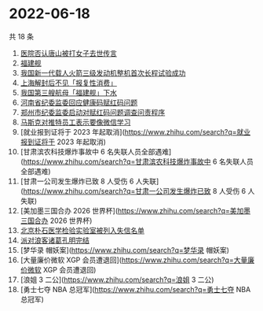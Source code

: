 # 2022-06-18

共 18 条

<!-- BEGIN -->
<!-- 最后更新时间 Sat Jun 18 2022 08:42:48 GMT+0800 (China Standard Time) -->

1. [医院否认唐山被打女子去世传言](https://www.zhihu.com/search?q=医院否认唐山被打女子去世传言)
1. [福建舰](https://www.zhihu.com/search?q=福建舰)
1. [我国新一代载人火箭三级发动机整机首次长程试验成功](https://www.zhihu.com/search?q=我国新一代载人火箭三级发动机整机首次长程试验成功)
1. [上海解封后不见「报复性消费」](https://www.zhihu.com/search?q=上海解封后不见「报复性消费」)
1. [我国第三艘航母「福建舰」下水](https://www.zhihu.com/search?q=我国第三艘航母「福建舰」下水)
1. [河南省纪委监委回应健康码赋红码问题](https://www.zhihu.com/search?q=河南省纪委监委回应健康码赋红码问题)
1. [郑州市纪委监委启动对赋红码问题调查问责程序](https://www.zhihu.com/search?q=郑州市纪委监委启动对赋红码问题调查问责程序)
1. [马斯克对推特员工表示要像微信学习](https://www.zhihu.com/search?q=马斯克对推特员工表示要像微信学习)
1. [就业报到证将于 2023 年起取消](https://www.zhihu.com/search?q=就业报到证将于 2023 年起取消)
1. [甘肃滨农科技爆炸事故中 6 名失联人员全部遇难](https://www.zhihu.com/search?q=甘肃滨农科技爆炸事故中 6
   名失联人员全部遇难)
1. [甘肃一公司发生爆炸已致 8 人受伤 6 人失联](https://www.zhihu.com/search?q=甘肃一公司发生爆炸已致 8 人受伤 6
   人失联)
1. [美加墨三国合办 2026 世界杯](https://www.zhihu.com/search?q=美加墨三国合办 2026 世界杯)
1. [北京朴石医学检验实验室被列入失信名单](https://www.zhihu.com/search?q=北京朴石医学检验实验室被列入失信名单)
1. [派对浪客诸葛孔明完结](https://www.zhihu.com/search?q=派对浪客诸葛孔明完结)
1. [梦华录 帽妖案](https://www.zhihu.com/search?q=梦华录 帽妖案)
1. [大量廉价微软 XGP 会员遭退回](https://www.zhihu.com/search?q=大量廉价微软 XGP 会员遭退回)
1. [浪姐 3 二公](https://www.zhihu.com/search?q=浪姐 3 二公)
1. [勇士七夺 NBA 总冠军](https://www.zhihu.com/search?q=勇士七夺 NBA 总冠军)

<!-- END -->
